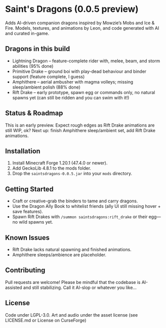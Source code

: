# Saint's Dragons (0.0.5 preview)

Adds AI-driven companion dragons inspired by Mowzie’s Mobs and Ice & Fire. Models, textures, and animations by Leon, and code generated with AI and curated in-game.

## Dragons in this build
- Lightning Dragon – feature-complete rider with, melee, beam, and storm abilities (95% done)
- Primitive Drake – ground boi with play-dead behaviour and binder support (feature complete, I guess)
- Amphithere – aerial ambusher with magma volleys; missing sleep/ambient polish (88% done)
- Rift Drake – early prototype, spawn egg or commands only, no natural spawns yet (can still be ridden and you can swim with it!)

## Status & Roadmap
This is an early preview. Expect rough edges as Rift Drake animations are still WIP, ok?
Next up: finish Amphithere sleep/ambient set, add Rift Drake animations.

## Installation
1. Install Minecraft Forge 1.20.1 (47.4.0 or newer).
2. Add GeckoLib 4.8.1 to the mods folder.
3. Drop the `saintsdragons-0.0.5.jar` into your `mods` directory.

## Getting Started
- Craft or creative-grab the binders to tame and carry dragons.
- Use the Dragon Ally Book to whitelist friends (ally UI still missing hover + save features).
- Spawn Rift Drakes with `/summon saintsdragons:rift_drake` or their egg—no wild spawns yet.

## Known Issues
- Rift Drake lacks natural spawning and finished animations.
- Amphithere sleeps/ambience are placeholder.

## Contributing
Pull requests are welcome! Please be mindful that the codebase is AI-assisted and still stabilizing. Call it AI-slop or whatever you like...

## License
Code under LGPL-3.0. Art and audio under the asset license (see LICENSE.md or License on CurseForge)